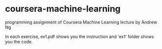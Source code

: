# coursera-machine-learning
programming assignment of Coursera Machine Learning lecture by Andrew Ng

In each exercise, ex1.pdf shows you the instruction and 'ex1' folder shows you the code.
